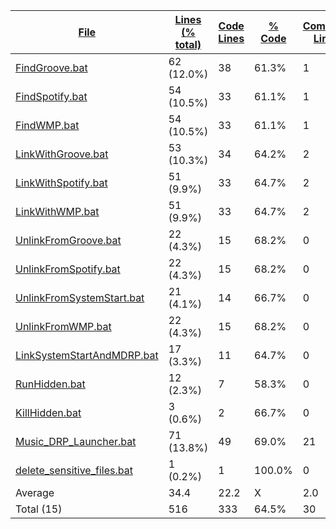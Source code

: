 
|[File](https://github.com/jojo2357/Music-Discord-Rich-Presence/tree/master/statistics%2Fbatch%2Fname_ascending.md%2F)|[Lines (% total)](https://github.com/jojo2357/Music-Discord-Rich-Presence/tree/master/statistics%2Fbatch%2Flines_descending.md%2F)|[Code Lines](https://github.com/jojo2357/Music-Discord-Rich-Presence/tree/master/statistics%2Fbatch%2Fcode_descending.md%2F)|[% Code](https://github.com/jojo2357/Music-Discord-Rich-Presence/tree/master/statistics%2Fbatch%2Fproportion_code_descending.md%2F)|[Comment Lines](https://github.com/jojo2357/Music-Discord-Rich-Presence/tree/master/statistics%2Fbatch%2Fcomments_descending.md%2F)|[% Comment](https://github.com/jojo2357/Music-Discord-Rich-Presence/tree/master/statistics%2Fbatch%2Fproportion_comments_descending.md%2F)|[Blank Lines](https://github.com/jojo2357/Music-Discord-Rich-Presence/tree/master/statistics%2Fbatch%2Fblanks_ascending.md%2F)|[% Blank](https://github.com/jojo2357/Music-Discord-Rich-Presence/tree/master/statistics%2Fbatch%2Fproportion_blanks_descending.md%2F)|
| --- | --- | --- | --- | --- | --- | --- | --- |
|[FindGroove.bat](https://github.com/jojo2357/Music-Discord-Rich-Presence/tree/master/MDRP%2Fbin%2FRelease%2FFindGroove.bat)|62 (12.0%)|38|61.3%|1|1.6%|23|37.1%|
|[FindSpotify.bat](https://github.com/jojo2357/Music-Discord-Rich-Presence/tree/master/MDRP%2Fbin%2FRelease%2FFindSpotify.bat)|54 (10.5%)|33|61.1%|1|1.9%|20|37.0%|
|[FindWMP.bat](https://github.com/jojo2357/Music-Discord-Rich-Presence/tree/master/MDRP%2Fbin%2FRelease%2FFindWMP.bat)|54 (10.5%)|33|61.1%|1|1.9%|20|37.0%|
|[LinkWithGroove.bat](https://github.com/jojo2357/Music-Discord-Rich-Presence/tree/master/MDRP%2Fbin%2FRelease%2FLinkWithGroove.bat)|53 (10.3%)|34|64.2%|2|3.8%|17|32.1%|
|[LinkWithSpotify.bat](https://github.com/jojo2357/Music-Discord-Rich-Presence/tree/master/MDRP%2Fbin%2FRelease%2FLinkWithSpotify.bat)|51 (9.9%)|33|64.7%|2|3.9%|16|31.4%|
|[LinkWithWMP.bat](https://github.com/jojo2357/Music-Discord-Rich-Presence/tree/master/MDRP%2Fbin%2FRelease%2FLinkWithWMP.bat)|51 (9.9%)|33|64.7%|2|3.9%|16|31.4%|
|[UnlinkFromGroove.bat](https://github.com/jojo2357/Music-Discord-Rich-Presence/tree/master/MDRP%2Fbin%2FRelease%2FUnlinkFromGroove.bat)|22 (4.3%)|15|68.2%|0|0.0%|7|31.8%|
|[UnlinkFromSpotify.bat](https://github.com/jojo2357/Music-Discord-Rich-Presence/tree/master/MDRP%2Fbin%2FRelease%2FUnlinkFromSpotify.bat)|22 (4.3%)|15|68.2%|0|0.0%|7|31.8%|
|[UnlinkFromSystemStart.bat](https://github.com/jojo2357/Music-Discord-Rich-Presence/tree/master/MDRP%2Fbin%2FRelease%2FUnlinkFromSystemStart.bat)|21 (4.1%)|14|66.7%|0|0.0%|7|33.3%|
|[UnlinkFromWMP.bat](https://github.com/jojo2357/Music-Discord-Rich-Presence/tree/master/MDRP%2Fbin%2FRelease%2FUnlinkFromWMP.bat)|22 (4.3%)|15|68.2%|0|0.0%|7|31.8%|
|[LinkSystemStartAndMDRP.bat](https://github.com/jojo2357/Music-Discord-Rich-Presence/tree/master/MDRP%2Fbin%2FRelease%2FLinkSystemStartAndMDRP.bat)|17 (3.3%)|11|64.7%|0|0.0%|6|35.3%|
|[RunHidden.bat](https://github.com/jojo2357/Music-Discord-Rich-Presence/tree/master/MDRP%2Fbin%2FRelease%2FRunHidden.bat)|12 (2.3%)|7|58.3%|0|0.0%|5|41.7%|
|[KillHidden.bat](https://github.com/jojo2357/Music-Discord-Rich-Presence/tree/master/MDRP%2Fbin%2FRelease%2FKillHidden.bat)|3 (0.6%)|2|66.7%|0|0.0%|1|33.3%|
|[Music_DRP_Launcher.bat](https://github.com/jojo2357/Music-Discord-Rich-Presence/tree/master/Music_DRP_Launcher.bat)|71 (13.8%)|49|69.0%|21|29.6%|1|1.4%|
|[delete_sensitive_files.bat](https://github.com/jojo2357/Music-Discord-Rich-Presence/tree/master/MDRP%2Fbin%2FRelease%2Fdelete_sensitive_files.bat)|1 (0.2%)|1|100.0%|0|0.0%|0|0.0%|
|Average |34.4|22.2|X|2.0|X|10.2|X|
|Total (15)|516|333|64.5%|30| 5.8%|153|29.7%|
